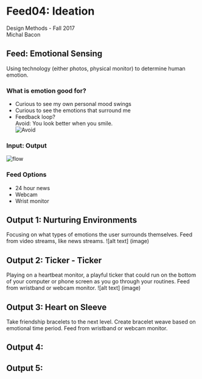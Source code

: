 
Feed04: Ideation
================

Design Methods - Fall 2017  
Michal Bacon



## Feed: Emotional Sensing
Using technology (either photos, physical monitor) to determine human emotion.

### What is emotion good for?
* Curious to see my own personal mood swings
* Curious to see the emotions that surround me
* Feedback loop?  
  Avoid: You look better when you smile.  
  ![Avoid](https://media.giphy.com/media/3o7aDcNEcoPqyUKe40/giphy.gif)

### Input: Output
![flow](https://mibacon.github.io/design-methods/Feed04/flow.JPG)

### Feed Options
* 24 hour news
* Webcam
* Wrist monitor

## Output 1: Nurturing Environments
Focusing on what types of emotions the user surrounds themselves. Feed from video streams, like news streams.
![alt text] (image)

## Output 2: Ticker - Ticker
Playing on a heartbeat monitor, a playful ticker that could run on the bottom of your computer or phone screen as you go through your routines. Feed from wristband or webcam monitor.
![alt text] (image)

## Output 3: Heart on Sleeve
Take friendship bracelets to the next level. Create bracelet weave based on emotional time period. Feed from wristband or webcam monitor.

## Output 4: 

## Output 5: 